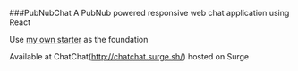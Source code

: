 ###PubNubChat
A PubNub powered responsive web chat application using React

Use [my own starter](https://github.com/ruanjianusa/reactstarter) as the foundation

Available at ChatChat(http://chatchat.surge.sh/) hosted on Surge
